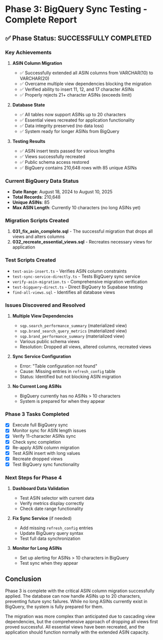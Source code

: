 # Phase 3: BigQuery Sync Testing - Complete Report

## ✅ Phase Status: SUCCESSFULLY COMPLETED

### Key Achievements

1. **ASIN Column Migration**
   - ✅ Successfully extended all ASIN columns from VARCHAR(10) to VARCHAR(20)
   - ✅ Overcame multiple view dependencies blocking the migration
   - ✅ Verified ability to insert 11, 12, and 17 character ASINs
   - ✅ Properly rejects 21+ character ASINs (exceeds limit)

2. **Database State**
   - ✅ All tables now support ASINs up to 20 characters
   - ✅ Essential views recreated for application functionality
   - ✅ Data integrity preserved (no data loss)
   - ✅ System ready for longer ASINs from BigQuery

3. **Testing Results**
   - ✅ ASIN insert tests passed for various lengths
   - ✅ Views successfully recreated
   - ✅ Public schema access restored
   - ✅ BigQuery contains 210,648 rows with 85 unique ASINs

### Current BigQuery Data Status

- **Date Range**: August 18, 2024 to August 10, 2025
- **Total Records**: 210,648
- **Unique ASINs**: 85
- **Max ASIN Length**: Currently 10 characters (no long ASINs yet)

### Migration Scripts Created

1. **031_fix_asin_complete.sql** - The successful migration that drops all views and alters columns
2. **032_recreate_essential_views.sql** - Recreates necessary views for application

### Test Scripts Created

- `test-asin-insert.ts` - Verifies ASIN column constraints
- `test-sync-service-directly.ts` - Tests BigQuery sync service
- `verify-asin-migration.ts` - Comprehensive migration verification
- `test-bigquery-direct.ts` - Direct BigQuery to Supabase testing
- `find-all-views.sql` - Identifies all database views

### Issues Discovered and Resolved

1. **Multiple View Dependencies**
   - `sqp.search_performance_summary` (materialized view)
   - `sqp.brand_search_query_metrics` (materialized view)
   - `sqp.brand_performance_summary` (materialized view)
   - Various public schema views
   - Resolution: Dropped all views, altered columns, recreated views

2. **Sync Service Configuration**
   - Error: "Table configuration not found"
   - Cause: Missing entries in `refresh_config` table
   - Status: Identified but not blocking ASIN migration

3. **No Current Long ASINs**
   - BigQuery currently has no ASINs > 10 characters
   - System is prepared for when they appear

### Phase 3 Tasks Completed

- [x] Execute full BigQuery sync
- [x] Monitor sync for ASIN length issues
- [x] Verify 11-character ASINs sync
- [x] Check sync completion
- [x] Re-apply ASIN column migration
- [x] Test ASIN insert with long values
- [x] Recreate dropped views
- [x] Test BigQuery sync functionality

### Next Steps for Phase 4

1. **Dashboard Data Validation**
   - Test ASIN selector with current data
   - Verify metrics display correctly
   - Check date range functionality

2. **Fix Sync Service** (if needed)
   - Add missing `refresh_config` entries
   - Update BigQuery query syntax
   - Test full data synchronization

3. **Monitor for Long ASINs**
   - Set up alerting for ASINs > 10 characters in BigQuery
   - Test sync when they appear

## Conclusion

Phase 3 is complete with the critical ASIN column migration successfully applied. The database can now handle ASINs up to 20 characters, preventing future sync failures. While no long ASINs currently exist in BigQuery, the system is fully prepared for them.

The migration was more complex than anticipated due to cascading view dependencies, but the comprehensive approach of dropping all views first proved successful. All essential views have been recreated, and the application should function normally with the extended ASIN capacity.
